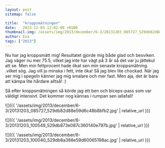 ```yaml
---
layout: post
sitemap: false

title:  "kroppsmätningen"
date:   2013-12-03 12:02:09 +0100
thumbnail-img: /assets/img/2013/december/6-3/20131203_085727_529db82d88e59d6c48b8bfb2.jpg
author: Eva
tags: ["2013"]
---
```


Nu har jag kroppsmätt mig! Resultatet gjorde mig både glad och besviken. Jag väger nu mer 75.5, vilket jag inte har vägt på 3 år så det var ju jättekul att se. Men min fettprocent hade ökat sen min senaste kroppsmätning. .vilket sög. Jag vill ju minska i fett, inte öka! Så jag blev lite chockad. När jag ser mig i spegeln känner jag mig smalare och mer fast. Men aja, det är bara att kämpa lite hårdare alltså! :) 

Så efter kroppsmätningen så körde jag ett ben och biceps-pass som var väldigt intensivt. Det kommer nog kännas i rumpan sen iallafall!

![]({{ '/assets/img/2013/december/6-3/20131203_085727_529db82d88e59d6c48b8bfb2.jpg'  | relative_url }})

![]({{ '/assets/img/2013/december/6-3/20131203_100549_529db873e087c360140e797b.jpg'  | relative_url }})

![]({{ '/assets/img/2013/december/6-3/20131203_100040_529db8a388e59d60065198ac.jpg'  | relative_url }})

